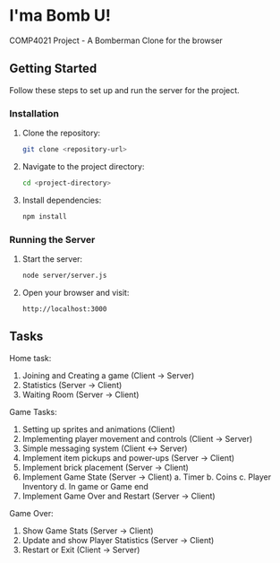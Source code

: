 # I'ma Bomb U!

COMP4021 Project - A Bomberman Clone for the browser

## Getting Started

Follow these steps to set up and run the server for the project.
### Installation
1. Clone the repository:
   ```bash
   git clone <repository-url>
   ```
2. Navigate to the project directory:
   ```bash
   cd <project-directory>
   ```
3. Install dependencies:
   ```bash
   npm install
   ```

### Running the Server
1. Start the server:
   ```bash
   node server/server.js
   ```
2. Open your browser and visit:
   ```
   http://localhost:3000
   ```

## Tasks

Home task:
1. Joining and Creating a game (Client -> Server)
2. Statistics (Server -> Client)
3. Waiting Room (Server -> Client)

Game Tasks:
1. Setting up sprites and animations (Client)
2. Implementing player movement and controls (Client -> Server)
3. Simple messaging system (Client <-> Server)
4. Implement item pickups and power-ups (Server -> Client)
5. Implement brick placement (Server -> Client) 
6. Implement Game State (Server -> Client)
	a. Timer
	b. Coins
	c. Player Inventory
	d. In game or Game end
7. Implement Game Over and Restart (Server -> Client)

Game Over:
1. Show Game Stats (Server -> Client)
2. Update and show Player Statistics (Server -> Client)
3. Restart or Exit (Client -> Server)









